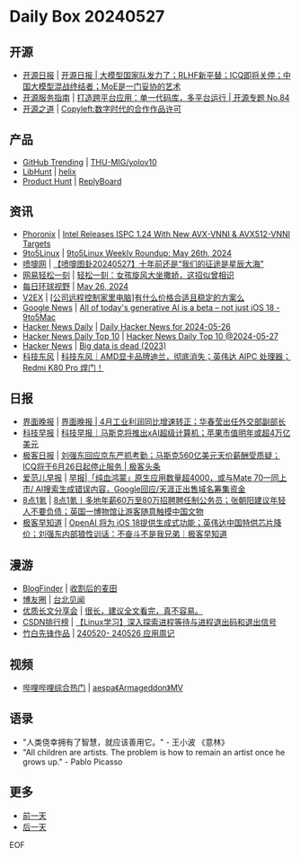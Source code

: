 # Daily Box 20240527

## 开源
- [开源日报](https://www.oschina.net/news/column?columnId=25) | [开源日报 | 大模型国家队发力了；RLHF新平替；ICQ即将关停；中国大模型混战终结者；MoE是一门妥协的艺术](https://www.oschina.net/action/visit/ad?id=1609)
- [开源服务指南](https://osguider.com/blog/) | [打造跨平台应用：单一代码库，多平台运行 | 开源专题 No.84](https://osguider.com/blog/post/topic/topic-84/)
- [开源之道](https://opensourceway.community/) | [Copyleft:数字时代的合作作品许可](https://www.opensourceway.community/posts/os-license-and-copyleft/translate-copyleft-licensing-collaborative-works-in-digital-age/)

## 产品
- [GitHub Trending](https://github.com/trending?since=daily) | [THU-MIG/yolov10](https://github.com/THU-MIG/yolov10)
- [LibHunt](https://www.libhunt.com/) | [helix](https://www.libhunt.com/r/helix)
- [Product Hunt](https://www.producthunt.com) | [ReplyBoard](https://www.producthunt.com/posts/replyboard)

## 资讯
- [Phoronix](https://www.phoronix.com/) | [Intel Releases ISPC 1.24 With New AVX-VNNI & AVX512-VNNI Targets](https://www.phoronix.com/news/Intel-ISPC-1.24-Released)
- [9to5Linux](https://9to5linux.com/) | [9to5Linux Weekly Roundup: May 26th, 2024](https://9to5linux.com/9to5linux-weekly-roundup-may-26th-2024)
- [喷嚏网](http://www.dapenti.com/blog/blog.asp?subjectid=70&name=xilei) | [【喷嚏图卦20240527】十年前还是“我们的征途是星辰大海”](http://www.dapenti.com/blog/more.asp?name=xilei&id=178857)
- [网易轻松一刻](https://m.163.com/touch/exclusive/sub/qsyk) | [轻松一刻：女孩旋风大坐撒娇，这招似曾相识](https://m.163.com/news/article/J37I77N7000181BR.html)
- [每日环球视野](https://idai.ly/) | [May 26, 2024](http://m.idai.ly/se/a193iG?1716652800)
- [V2EX](https://www.v2ex.com/) | [[公司远程控制家里电脑]有什么价格合适且稳定的方案么](https://www.v2ex.com/t/1044318)
- [Google News](https://news.google.com/topics/CAAqJggKIiBDQkFTRWdvSUwyMHZNRGRqTVhZU0FtVnVHZ0pWVXlnQVAB) | [All of today's generative AI is a beta – not just iOS 18 - 9to5Mac](https://news.google.com/rss/articles/CBMiN2h0dHBzOi8vOXRvNW1hYy5jb20vMjAyNC8wNS8yNy9nZW5lcmF0aXZlLWFpLWlzLWEtYmV0YS_SAQA?oc=5)
- [Hacker News Daily](https://www.daemonology.net/hn-daily/) | [Daily Hacker News for 2024-05-26](https://www.daemonology.net/hn-daily/2024-05-26.html)
- [Hacker News Daily Top 10](https://github.com/headllines/hackernews-daily) | [Hacker News Daily Top 10 @2024-05-27](https://github.com/headllines/hackernews-daily/issues/1417)
- [Hacker News](https://news.ycombinator.com/front) | [Big data is dead (2023)](https://news.ycombinator.com/item?id=40488844)
- [科技东风](https://m.smzdm.com/tag/tn0400v/) | [科技东风｜AMD显卡品牌迪兰，彻底消失；英伟达 AIPC 处理器；Redmi K80 Pro 焊门！](https://post.m.smzdm.com/p/azomdm4o/)

## 日报
- [界面晚报](https://www.jiemian.com/lists/426.html) | [界面晚报 | 4月工业利润同比增速转正；华春莹出任外交部副部长](https://www.jiemian.com/article/11219388.html)
- [科技早报](https://www.jiemian.com/lists/459.html) | [科技早报｜马斯克将推出xAI超级计算机；苹果市值明年或超4万亿美元](https://www.jiemian.com/article/11215714.html)
- [极客日报](https://blog.csdn.net/csdngeeknews) | [刘强东回应京东严抓考勤；马斯克560亿美元天价薪酬受质疑；ICQ将于6月26日起停止服务 | 极客头条](https://blog.csdn.net/weixin_39786569/article/details/139235862)
- [爱范儿早报](https://www.ifanr.com/category/ifanrnews) | [早报|「纯血鸿蒙」原生应用数量超4000，或与Mate 70一同上市/ AI搜索生成错误内容，Google回应/天涯正出售域名筹集资金](https://www.ifanr.com/1586903)
- [8点1氪](https://36kr.com/user/5652071) | [8点1氪丨多地年薪60万至80万招聘聘任制公务员；张朝阳建议年轻人不要负债；英国一博物馆让游客随意触摸中国文物](https://36kr.com/p/2793407217615746)
- [极客早知道](https://www.geekpark.net/column/74) | [OpenAI 将为 iOS 18提供生成式功能；英伟达中国特供芯片降价；刘强东内部狼性训话：不奋斗不是我兄弟｜极客早知道](https://www.geekpark.net/news/335609)

## 漫游
- [BlogFinder](https://bf.zzxworld.com/) | [收割后的麦田](https://www.xiangshitan.com/post/784.html?utm_source=blogfinder)
- [博友圈](https://www.boyouquan.com/home) | [台北见闻](https://www.boyouquan.com/go?from=feed&link=https%3A%2F%2Fwww.szqp.site%2Farchives%2F10531)
- [优质长文分享会](https://m.okjike.com/topics/56d2fabe7cb3331100467e2b) | [很长，建议全文看完，真不容易。](https://m.okjike.com/originalPosts/665477270a5cbfb8967b03b3)
- [CSDN排行榜](https://blog.csdn.net/rank/list) | [【Linux学习】深入探索进程等待与进程退出码和退出信号](https://blog.csdn.net/2301_77509762/article/details/138801026)
- [竹白先锋作品](https://www.zhubai.wiki/) | [240520- 240526 应用周记](https://open.zhubai.wiki/a/l/t/z/pl/flyhink/2406835490897874944)

## 视频
- [哔哩哔哩综合热门](https://www.bilibili.com/v/popular/all/) | [aespa《Armageddon》MV](https://b23.tv/BV12i421S7iH)

## 语录
- "人类侥幸拥有了智慧，就应该善用它。" - 王小波 《意林》
- "All children are artists. The problem is how to remain an artist once he grows up." - Pablo Picasso

## 更多
- [前一天](daily-box-20240526.md)
- [后一天](daily-box-20240528.md)

EOF